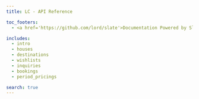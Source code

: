 ```yaml
---
title: LC - API Reference

toc_footers:
  - <a href='https://github.com/lord/slate'>Documentation Powered by Slate</a>

includes:
  - intro
  - houses
  - destinations
  - wishlists
  - inquiries
  - bookings
  - period_pricings

search: true
---
```

